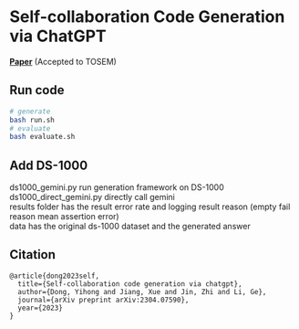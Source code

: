 # Self-collaboration Code Generation via ChatGPT
[**Paper**](https://arxiv.org/abs/2304.07590) (Accepted to TOSEM)

## Run code
```bash
# generate
bash run.sh
# evaluate
bash evaluate.sh
```

## Add DS-1000
ds1000_gemini.py run generation framework on DS-1000   
ds1000_direct_gemini.py directly call gemini     
results folder has the result error rate and logging result reason (empty fail reason mean assertion error)     
data has the original ds-1000 dataset and the generated answer     
 
## Citation
```
@article{dong2023self,
  title={Self-collaboration code generation via chatgpt},
  author={Dong, Yihong and Jiang, Xue and Jin, Zhi and Li, Ge},
  journal={arXiv preprint arXiv:2304.07590},
  year={2023}
}
```


